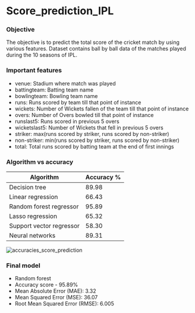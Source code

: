 # Score_prediction_IPL
### Objective
The objective is to predict the total score of the cricket match by using various features. Dataset contains ball by ball data of the matches played during the 10 seasons of IPL. 

### Important features
- venue: Stadium where match was played
- battingteam: Batting team name
- bowlingteam: Bowling team name
- runs: Runs scored by team till that point of instance
- wickets: Number of Wickets fallen of the team till that point of instance
- overs: Number of Overs bowled till that point of instance
- runslast5: Runs scored in previous 5 overs
- wicketslast5: Number of Wickets that fell in previous 5 overs
- striker: max(runs scored by striker, runs scored by non-striker)
- non-striker: min(runs scored by striker, runs scored by non-striker)
- total: Total runs scored by batting team at the end of first innings

### Algorithm vs accuracy

| Algorithm  | Accuracy % |
| ------------- | ------------- |
| Decision tree  | 89.98  |
| Linear regression  | 66.43  |
| Random forest regressor  | 95.89  |
| Lasso regression  | 65.32  |
| Support vector regressor  | 58.30  |
| Neural networks  | 89.31  |
![accuracies_score_prediction](https://user-images.githubusercontent.com/93145713/188705557-c02d6c7c-8610-42c1-88ca-7e08e1ca9c7f.png)

### Final model
- Random forest
- Accuracy score - 95.89%
- Mean Absolute Error (MAE): 3.32
- Mean Squared Error (MSE): 36.07
- Root Mean Squared Error (RMSE): 6.005
